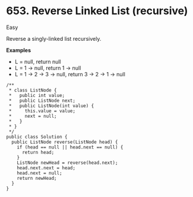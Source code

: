 # 653. Reverse Linked List \(recursive\)

Easy

Reverse a singly-linked list recursively.

**Examples**

* L = null, return null
* L = 1 -&gt; null, return 1 -&gt; null
* L = 1 -&gt; 2 -&gt; 3 -&gt; null, return 3 -&gt; 2 -&gt; 1 -&gt; null

```text
/**
 * class ListNode {
 *   public int value;
 *   public ListNode next;
 *   public ListNode(int value) {
 *     this.value = value;
 *     next = null;
 *   }
 * }
 */
public class Solution {
  public ListNode reverse(ListNode head) {
    if (head == null || head.next == null) {
      return head;
    }
    ListNode newHead = reverse(head.next);
    head.next.next = head;
    head.next = null;
    return newHead;
  }
}

```

